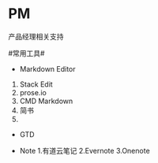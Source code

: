# PM
产品经理相关支持

#常用工具#
+ Markdown Editor 
 1. Stack Edit 
 2. prose.io
 3. CMD Markdown
 4. 简书
 5.
 
+ GTD


+ Note 
1.有道云笔记
2.Evernote
3.Onenote
